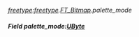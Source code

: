 _[freetype](../../modules/freetype/freetype-module.md):[freetype](../../modules/freetype/freetype-module.md).[FT\_Bitmap](../../modules/freetype/freetype-ft_bitmap.md).palette\_mode_
##### Field palette\_mode:[UByte](../../modules/wonkey/wonkey-types-ubyte.md)
